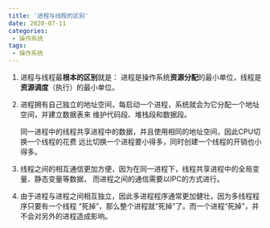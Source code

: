 ```yaml
---
title: '进程与线程的区别'
date: 2020-07-11
categories:
 - 操作系统
tags:
 - 操作系统
---
```


1. 进程与线程最**根本的区别**就是：
进程是操作系统**资源分配**的最小单位，线程是**资源调度**（执行）的最小单位。

2. 进程拥有自己独立的地址空间，每启动一个进程，系统就会为它分配一个地址空间，并建立数据表来
维护代码段、堆栈段和数据段。

    同一进程中的线程共享进程中的数据，并且使用相同的地址空间，因此CPU切换一个线程的花费
远比切换一个进程要小得多，同时创建一个线程的开销也小得多。

3. 线程之间的相互通信更加方便，因为在同一进程下，线程共享进程中的全局变量、静态变量等数据，
而进程之间的通信需要以IPC的方式进行。

4. 由于进程与进程之间相互独立，因此多进程程序通常更加健壮，因为多线程程序只要有一个线程
“死掉”，那么整个进程就“死掉”了。而一个进程“死掉”，并不会对另外的进程造成影响。 
